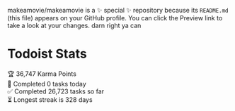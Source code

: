 makeamovie/makeamovie is a ✨ special ✨ repository because its `README.md` (this file) appears on your GitHub profile.
You can click the Preview link to take a look at your changes. darn right ya can

# Todoist Stats

<!-- TODO-IST:START -->
🏆  36,747 Karma Points           
🌸  Completed 0 tasks today           
✅  Completed 26,723 tasks so far           
⏳  Longest streak is 328 days
<!-- TODO-IST:END -->